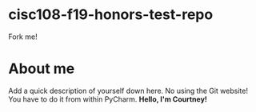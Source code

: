 # cisc108-f19-honors-test-repo
Fork me!

# About me
Add a quick description of yourself down here. No using the Git website! You have to do it from within PyCharm.
**Hello, I'm Courtney!**